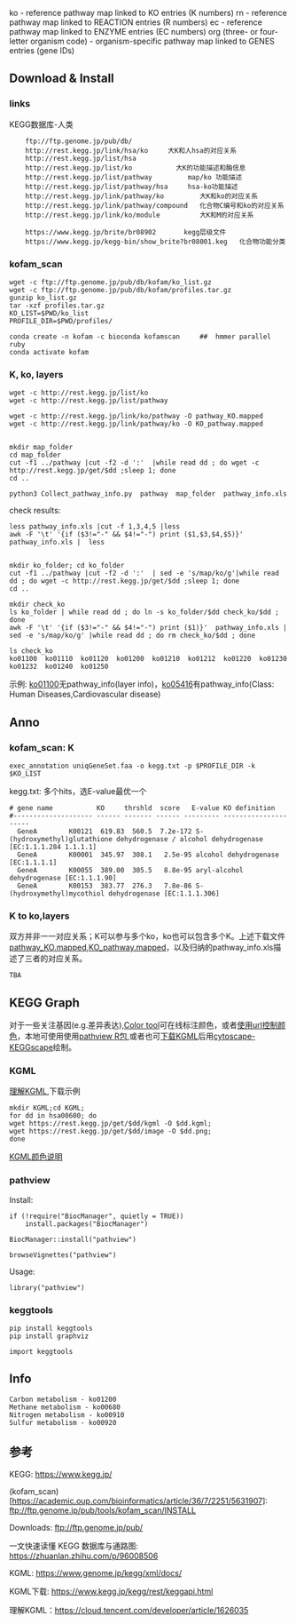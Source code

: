 


ko - reference pathway map linked to KO entries (K numbers)
rn - reference pathway map linked to REACTION entries (R numbers)
ec - reference pathway map linked to ENZYME entries (EC numbers)
org (three- or four-letter organism code) - organism-specific pathway map linked to GENES entries (gene IDs)


## Download & Install
### links
KEGG数据库-人类 
```
    ftp://ftp.genome.jp/pub/db/
    http://rest.kegg.jp/link/hsa/ko     大K和人hsa的对应关系
    http://rest.kegg.jp/list/hsa
    http://rest.kegg.jp/list/ko           大K的功能描述和酶信息
    http://rest.kegg.jp/list/pathway         map/ko 功能描述
    http://rest.kegg.jp/list/pathway/hsa     hsa-ko功能描述
    http://rest.kegg.jp/link/pathway/ko         大K和ko的对应关系
    http://rest.kegg.jp/link/pathway/compound   化合物C编号和ko的对应关系
    http://rest.kegg.jp/link/ko/module          大K和M的对应关系

    https://www.kegg.jp/brite/br08902       kegg层级文件
    https://www.kegg.jp/kegg-bin/show_brite?br08001.keg   化合物功能分类
```


### kofam_scan
```
wget -c ftp://ftp.genome.jp/pub/db/kofam/ko_list.gz
wget -c ftp://ftp.genome.jp/pub/db/kofam/profiles.tar.gz
gunzip ko_list.gz
tar -xzf profiles.tar.gz
KO_LIST=$PWD/ko_list
PROFILE_DIR=$PWD/profiles/

conda create -n kofam -c bioconda kofamscan     ##  hmmer parallel ruby
conda activate kofam
```
### K, ko, layers
```
wget -c http://rest.kegg.jp/list/ko
wget -c http://rest.kegg.jp/list/pathway

wget -c http://rest.kegg.jp/link/ko/pathway -O pathway_KO.mapped
wget -c http://rest.kegg.jp/link/pathway/ko -O KO_pathway.mapped


mkdir map_folder
cd map_folder
cut -f1 ../pathway |cut -f2 -d ':'  |while read dd ; do wget -c http://rest.kegg.jp/get/$dd ;sleep 1; done
cd ..

python3 Collect_pathway_info.py  pathway  map_folder  pathway_info.xls
```

check results:
```
less pathway_info.xls |cut -f 1,3,4,5 |less
awk -F '\t' '{if ($3!="-" && $4!="-") print ($1,$3,$4,$5)}'  pathway_info.xls |  less


mkdir ko_folder; cd ko_folder
cut -f1 ../pathway |cut -f2 -d ':'  | sed -e 's/map/ko/g'|while read dd ; do wget -c http://rest.kegg.jp/get/$dd ;sleep 1; done
cd ..

mkdir check_ko
ls ko_folder | while read dd ; do ln -s ko_folder/$dd check_ko/$dd ; done
awk -F '\t' '{if ($3!="-" && $4!="-") print ($1)}'  pathway_info.xls |  sed -e 's/map/ko/g' |while read dd ; do rm check_ko/$dd ; done

ls check_ko
ko01100  ko01110  ko01120  ko01200  ko01210  ko01212  ko01220  ko01230  ko01232  ko01240  ko01250
```
示例: [ko01100](https://www.kegg.jp/dbget-bin/www_bget?pathway+ko01110)无pathway_info(layer info)，[ko05416](https://www.genome.jp/dbget-bin/www_bget?ko05416)有pathway_info(Class: Human Diseases,Cardiovascular disease)


## Anno
### kofam_scan: K
```
exec_annotation uniqGeneSet.faa -o kegg.txt -p $PROFILE_DIR -k $KO_LIST
```
kegg.txt: 多个hits，选E-value最优一个
```
# gene name           KO     thrshld  score   E-value KO definition
#-------------------- ------ ------- ------ --------- ---------------------
  GeneA        K00121  619.83  560.5  7.2e-172 S-(hydroxymethyl)glutathione dehydrogenase / alcohol dehydrogenase [EC:1.1.1.284 1.1.1.1]
  GeneA        K00001  345.97  308.1   2.5e-95 alcohol dehydrogenase [EC:1.1.1.1]
  GeneA        K00055  389.00  305.5   8.8e-95 aryl-alcohol dehydrogenase [EC:1.1.1.90]
  GeneA        K00153  383.77  276.3   7.8e-86 S-(hydroxymethyl)mycothiol dehydrogenase [EC:1.1.1.306]
```


### K to ko,layers
双方并非一一对应关系；K可以参与多个ko，ko也可以包含多个K。上述下载文件[pathway_KO.mapped](http://rest.kegg.jp/link/ko/pathway),[KO_pathway.mapped](http://rest.kegg.jp/link/pathway/ko)，以及归纳的pathway_info.xls描述了三者的对应关系。
```
TBA
```


## KEGG Graph
对于一些关注基因(e.g.差异表达),[Color tool](https://www.genome.jp/kegg/mapper/color.html)可在线标注颜色，或者[使用url控制颜色](https://www.kegg.jp/kegg/docs/color_url.html)，本地可使用使用[pathview R包](https://zhuanlan.zhihu.com/p/601451821),或者也可[下载KGML](https://www.kegg.jp/kegg/rest/keggapi.html)后用[cytoscape-KEGGscape](https://zhuanlan.zhihu.com/p/371399566)绘制。

### KGML
[理解KGML](https://cloud.tencent.com/developer/article/1626035),下载示例
```
mkdir KGML;cd KGML;
for dd in hsa00600; do 
wget https://rest.kegg.jp/get/$dd/kgml -O $dd.kgml;
wget https://rest.kegg.jp/get/$dd/image -O $dd.png;
done
```
[KGML颜色说明](https://www.kegg.jp/kegg/docs/color_gui.html)  

### pathview
Install:
```
if (!require("BiocManager", quietly = TRUE))
    install.packages("BiocManager")

BiocManager::install("pathview")

browseVignettes("pathview")
```

Usage:
```
library("pathview")

```

### keggtools

```
pip install keggtools
pip install graphviz
```

```
import keggtools

```






## Info
```
Carbon metabolism - ko01200
Methane metabolism - ko00680
Nitrogen metabolism - ko00910
Sulfur metabolism - ko00920
```


## 参考
KEGG: https://www.kegg.jp/   

(kofam_scan)[https://academic.oup.com/bioinformatics/article/36/7/2251/5631907]: ftp://ftp.genome.jp/pub/tools/kofam_scan/INSTALL   

Downloads: ftp://ftp.genome.jp/pub/  

一文快速读懂 KEGG 数据库与通路图: https://zhuanlan.zhihu.com/p/96008506

KGML: https://www.genome.jp/kegg/xml/docs/

KGML下载: https://www.kegg.jp/kegg/rest/keggapi.html

理解KGML：https://cloud.tencent.com/developer/article/1626035 


